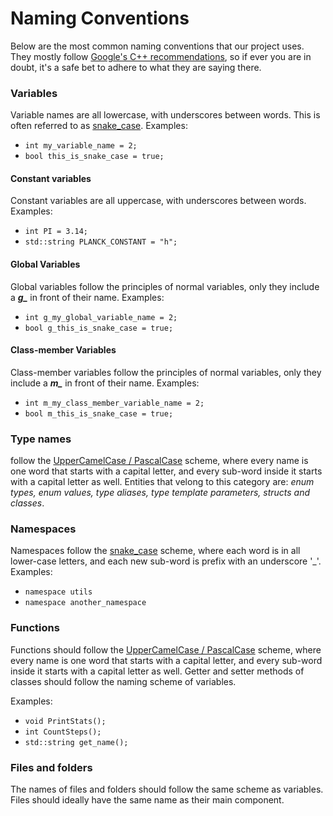 # Naming Conventions

Below are the most common naming conventions that our project uses. They mostly follow [Google's C++ recommendations](https://google.github.io/styleguide/cppguide.html#Naming), so if ever you are in doubt, it's a safe bet to adhere to what they are saying there.

### Variables

Variable names are all lowercase, with underscores between words. This is often referred to as [snake_case](https://en.wikipedia.org/wiki/Snake_case).
Examples:
- `int my_variable_name = 2;`
- `bool this_is_snake_case = true;`

#### Constant variables

Constant variables are all uppercase, with underscores between words.
Examples:
- `int PI = 3.14;`
- `std::string PLANCK_CONSTANT = "h";`

#### Global Variables

Global variables follow the principles of normal variables, only they include a _**g\_**_ in front of their name.
Examples:
- `int g_my_global_variable_name = 2;`
- `bool g_this_is_snake_case = true;`

#### Class-member Variables

Class-member variables follow the principles of normal variables, only they include a _**m\_**_ in front of their name.
Examples:
- `int m_my_class_member_variable_name = 2;`
- `bool m_this_is_snake_case = true;`

### Type names
follow the [UpperCamelCase / PascalCase](https://en.wikipedia.org/wiki/Camel_case) scheme, where every name is one word that starts with a capital letter, and every sub-word inside it starts with a capital letter as well. Entities that velong to this category are: _enum types, enum values, type aliases, type template parameters, structs and classes_.

### Namespaces

Namespaces follow the [snake_case](https://en.wikipedia.org/wiki/Snake_case) scheme, where each word is in all lower-case letters, and each new sub-word is prefix with an underscore '_'.
Examples:
- `namespace utils`
- `namespace another_namespace`

### Functions

Functions should follow the [UpperCamelCase / PascalCase](https://en.wikipedia.org/wiki/Camel_case) scheme, where every name is one word that starts with a capital letter, and every sub-word inside it starts with a capital letter as well. Getter and setter methods of classes should follow the naming scheme of variables.

Examples:
- `void PrintStats();`
- `int CountSteps();`
- `std::string get_name();`

### Files and folders

The names of files and folders should follow the same scheme as variables. Files should ideally have the same name as their main component.